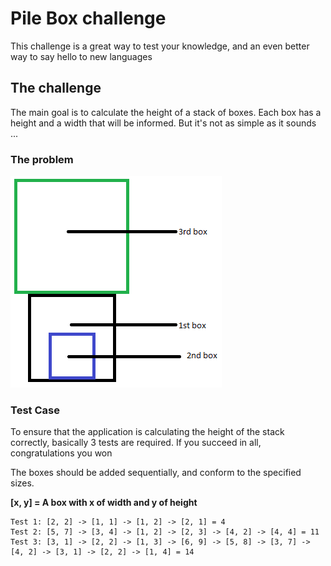 # Pile Box challenge

This challenge is a great way to test your knowledge, and an even better way to say hello to new languages

## The challenge

The main goal is to calculate the height of a stack of boxes. Each box has a height and a width that will be informed. But it's not as simple as it sounds ...

### The problem

![alt tag](https://github.com/brendonbarreto/PileBox/blob/master/content/ex1.png)

### Test Case

To ensure that the application is calculating the height of the stack correctly, basically 3 tests are required. If you succeed in all, congratulations you won

The boxes should be added sequentially, and conform to the specified sizes.

**[x, y] = A box with x of width and y of height**

```
Test 1: [2, 2] -> [1, 1] -> [1, 2] -> [2, 1] = 4
Test 2: [5, 7] -> [3, 4] -> [1, 2] -> [2, 3] -> [4, 2] -> [4, 4] = 11
Test 3: [3, 1] -> [2, 2] -> [1, 3] -> [6, 9] -> [5, 8] -> [3, 7] -> [4, 2] -> [3, 1] -> [2, 2] -> [1, 4] = 14 
```
